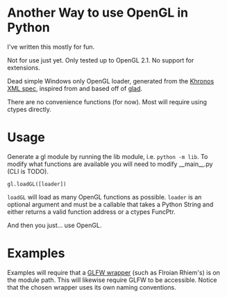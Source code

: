 # Another Way to use OpenGL in Python

I've written this mostly for fun.

Not for use just yet. Only tested up to OpenGL 2.1. No support for extensions.

Dead simple Windows only OpenGL loader, generated from the [Khronos XML spec](https://cvs.khronos.org/svn/repos/ogl/trunk/doc/registry/public/api), inspired from and based off of [glad](https://github.com/Dav1dde/glad).

There are no convenience functions (for now). Most will require using ctypes directly.

# Usage

Generate a gl module by running the lib module, i.e. `python -m lib`. To modify what functions are available you will need to modify \_\_main\_\_.py (CLI is TODO).

```
gl.loadGL([loader])
```

`loadGL` will load as many OpenGL functions as possible. `loader` is an optional argument and must be a callable that takes a Python String and either returns a valid function address or a ctypes FuncPtr.

And then you just... use OpenGL.

# Examples

Examples will require that a [GLFW wrapper](https://github.com/FlorianRhiem/pyGLFW) (such as Flroian Rhiem's) is on the module path. This will likewise require GLFW to be accessible. Notice that the chosen wrapper uses its own naming conventions.
